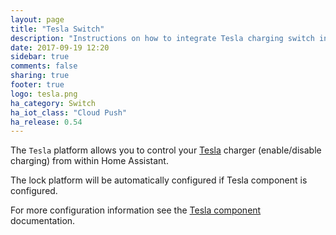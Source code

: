 ```yaml
---
layout: page
title: "Tesla Switch"
description: "Instructions on how to integrate Tesla charging switch into Home Assistant."
date: 2017-09-19 12:20
sidebar: true
comments: false
sharing: true
footer: true
logo: tesla.png
ha_category: Switch
ha_iot_class: "Cloud Push"
ha_release: 0.54
---
```


The `Tesla` platform allows you to control your [Tesla](https://www.tesla.com/) charger (enable/disable charging) from within Home Assistant.

The lock platform will be automatically configured if Tesla component is configured.

For more configuration information see the [Tesla component](/components/tesla/) documentation.
